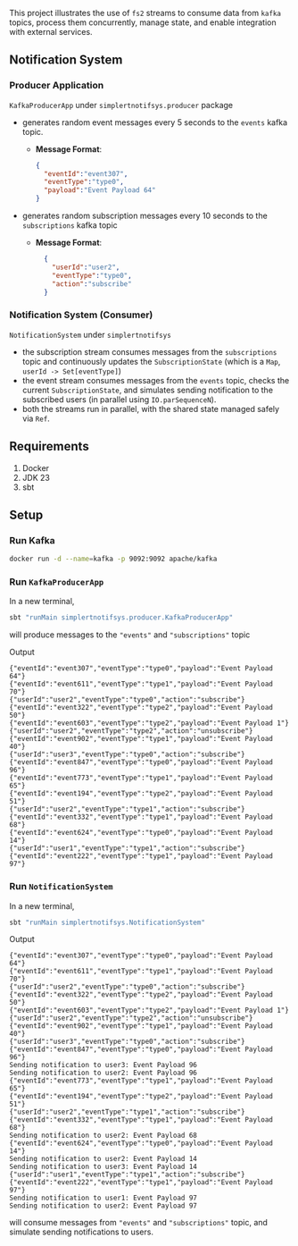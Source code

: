 This project illustrates the use of `fs2` streams to consume data from `kafka` topics, 
process them concurrently, manage state, and enable integration with external services.

## Notification System

### Producer Application

`KafkaProducerApp` under `simplertnotifsys.producer` package
- generates random event messages every 5 seconds to the `events` kafka topic.
  - **Message Format**:
  
    ```json
    {
      "eventId":"event307",
      "eventType":"type0",
      "payload":"Event Payload 64"
    }    
    ```

- generates random subscription messages every 10 seconds to the `subscriptions` kafka topic
  - **Message Format**:
  
    ```json
      {
        "userId":"user2",
        "eventType":"type0",
        "action":"subscribe"
      }
    ```
### Notification System (Consumer)

`NotificationSystem` under `simplertnotifsys`
- the subscription stream consumes messages from the `subscriptions` topic and continuously
updates the `SubscriptionState` (which is a `Map`, `userId -> Set[eventType]`)
- the event stream consumes messages from the `events` topic, checks the current `SubscriptionState`, and 
simulates sending notification to the subscribed users (in parallel using `IO.parSequenceN`).
- both the streams run in parallel, with the shared state managed safely via `Ref`.

## Requirements

1. Docker
2. JDK 23
3. sbt 

## Setup

### Run Kafka

```bash
docker run -d --name=kafka -p 9092:9092 apache/kafka
```

### Run `KafkaProducerApp`

In a new terminal,

```bash
sbt "runMain simplertnotifsys.producer.KafkaProducerApp"
```

will produce messages to the `"events"` and `"subscriptions"` topic

Output

```
{"eventId":"event307","eventType":"type0","payload":"Event Payload 64"}
{"eventId":"event611","eventType":"type1","payload":"Event Payload 70"}
{"userId":"user2","eventType":"type0","action":"subscribe"}
{"eventId":"event322","eventType":"type2","payload":"Event Payload 50"}
{"eventId":"event603","eventType":"type2","payload":"Event Payload 1"}
{"userId":"user2","eventType":"type2","action":"unsubscribe"}
{"eventId":"event902","eventType":"type1","payload":"Event Payload 40"}
{"userId":"user3","eventType":"type0","action":"subscribe"}
{"eventId":"event847","eventType":"type0","payload":"Event Payload 96"}
{"eventId":"event773","eventType":"type1","payload":"Event Payload 65"}
{"eventId":"event194","eventType":"type2","payload":"Event Payload 51"}
{"userId":"user2","eventType":"type1","action":"subscribe"}
{"eventId":"event332","eventType":"type1","payload":"Event Payload 68"}
{"eventId":"event624","eventType":"type0","payload":"Event Payload 14"}
{"userId":"user1","eventType":"type1","action":"subscribe"}
{"eventId":"event222","eventType":"type1","payload":"Event Payload 97"}
```

### Run `NotificationSystem`

In a new terminal,

```bash
sbt "runMain simplertnotifsys.NotificationSystem"
```

Output

```
{"eventId":"event307","eventType":"type0","payload":"Event Payload 64"}
{"eventId":"event611","eventType":"type1","payload":"Event Payload 70"}
{"userId":"user2","eventType":"type0","action":"subscribe"}
{"eventId":"event322","eventType":"type2","payload":"Event Payload 50"}
{"eventId":"event603","eventType":"type2","payload":"Event Payload 1"}
{"userId":"user2","eventType":"type2","action":"unsubscribe"}
{"eventId":"event902","eventType":"type1","payload":"Event Payload 40"}
{"userId":"user3","eventType":"type0","action":"subscribe"}
{"eventId":"event847","eventType":"type0","payload":"Event Payload 96"}
Sending notification to user3: Event Payload 96
Sending notification to user2: Event Payload 96
{"eventId":"event773","eventType":"type1","payload":"Event Payload 65"}
{"eventId":"event194","eventType":"type2","payload":"Event Payload 51"}
{"userId":"user2","eventType":"type1","action":"subscribe"}
{"eventId":"event332","eventType":"type1","payload":"Event Payload 68"}
Sending notification to user2: Event Payload 68
{"eventId":"event624","eventType":"type0","payload":"Event Payload 14"}
Sending notification to user2: Event Payload 14
Sending notification to user3: Event Payload 14
{"userId":"user1","eventType":"type1","action":"subscribe"}
{"eventId":"event222","eventType":"type1","payload":"Event Payload 97"}
Sending notification to user1: Event Payload 97
Sending notification to user2: Event Payload 97
```

will consume messages from `"events"` and `"subscriptions"` topic, and simulate sending notifications to users.
